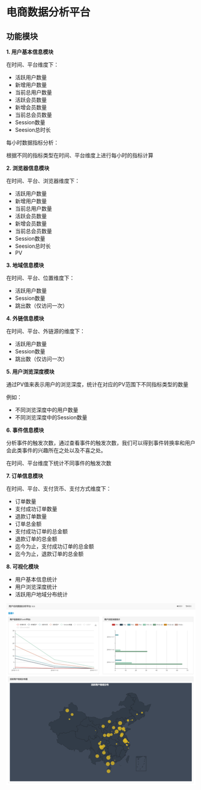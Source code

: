 # 电商数据分析平台

## 功能模块

**1. 用户基本信息模块**

在时间、平台维度下：

* 活跃用户数量
* 新增用户数量
* 当前总用户数量
* 活跃会员数量
* 新增会员数量
* 当前总会员数量
* Session数量
* Seesion总时长

每小时数据指标分析：

根据不同的指标类型在时间、平台维度上进行每小时的指标计算


**2. 浏览器信息模块**

在时间、平台、浏览器维度下：

* 活跃用户数量
* 新增用户数量
* 当前总用户数量
* 活跃会员数量
* 新增会员数量
* 当前总会员数量
* Session数量
* Seesion总时长
* PV


**3. 地域信息模块**

在时间、平台、位置维度下：

* 活跃用户数量
* Session数量
* 跳出数（仅访问一次）


**4. 外链信息模块**

在时间、平台、外链源的维度下：

* 活跃用户数量
* Session数量
* 跳出数（仅访问一次）


**5. 用户浏览深度模块**

通过PV值来表示用户的浏览深度，统计在对应的PV范围下不同指标类型的数量

例如：
* 不同浏览深度中的用户数量
* 不同浏览深度中的Session数量


**6. 事件信息模块**

分析事件的触发次数，通过查看事件的触发次数，我们可以得到事件转换率和用户会此类事件的兴趣所在之处以及不喜之处。

在时间、平台维度下统计不同事件的触发次数


**7. 订单信息模块**

在时间、平台、支付货币、支付方式维度下：

* 订单数量
* 支付成功订单数量
* 退款订单数量
* 订单总金额
* 支付成功订单的总金额
* 退款订单的总金额
* 迄今为止，支付成功订单的总金额
* 迄今为止，退款订单的总金额


**8. 可视化模块**

* 用户基本信息统计
* 用户浏览深度统计
* 活跃用户地域分布统计

![](报表展示.png)
